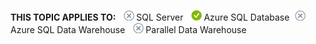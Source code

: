 <Token>**THIS TOPIC APPLIES TO:** ![no](../../Images/Image/ImageNotContaina/no.png)SQL Server ![yes](../../Images/Image/ImageNotContaina/yes.png)Azure SQL Database![no](../../Images/Image/ImageNotContaina/no.png)Azure SQL Data Warehouse ![no](../../Images/Image/ImageNotContaina/no.png)Parallel Data Warehouse </Token>